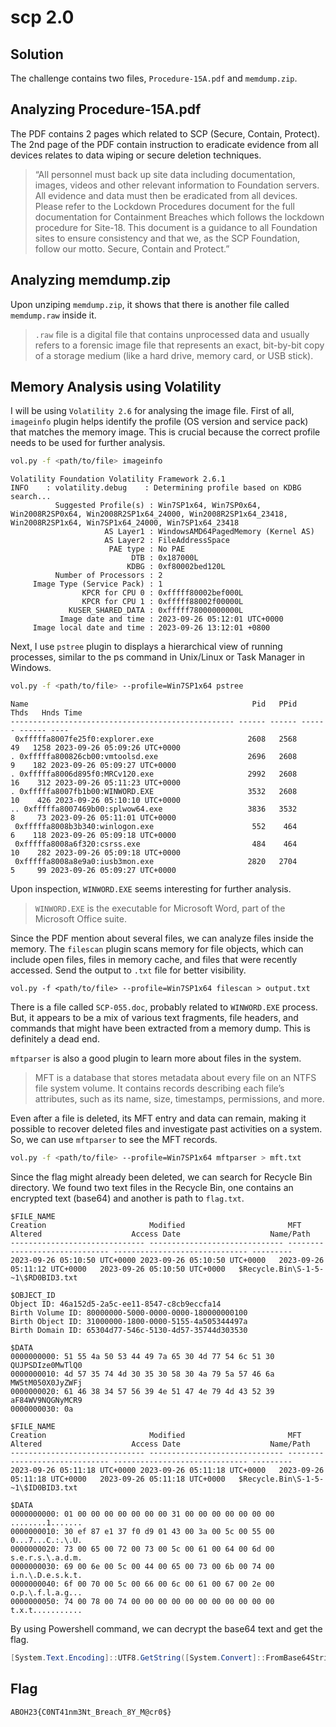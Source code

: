 # scp 2.0
## Solution
The challenge contains two files, ```Procedure-15A.pdf``` and ```memdump.zip```. 

## Analyzing Procedure-15A.pdf
The PDF contains 2 pages which related to SCP (Secure, Contain, Protect). The 2nd page of the PDF contain  instruction to eradicate evidence from all devices relates to data wiping or secure deletion techniques.
> “All personnel must back up site data including documentation, images, videos and other relevant information to Foundation servers. All evidence and data must then be eradicated from all devices. Please refer to the Lockdown Procedures document for the full documentation for Containment Breaches which follows the lockdown procedure for Site-18. This document is a guidance to all Foundation sites to ensure consistency and that we, as the SCP Foundation, follow our motto. Secure, Contain and Protect.”

 ## Analyzing memdump.zip
 Upon unziping ```memdump.zip```, it shows that there is another file called ```memdump.raw``` inside it. 
> ```.raw``` file is a digital file that contains unprocessed data and usually refers to a forensic image file that represents an exact, bit-by-bit copy of a storage medium (like a hard drive, memory card, or USB stick).

## Memory Analysis using Volatility
I will be using ```Volatility 2.6``` for analysing the image file. First of all, ```imageinfo``` plugin helps identify the profile (OS version and service pack) that matches the memory image. This is crucial because the correct profile needs to be used for further analysis.

```bash
vol.py -f <path/to/file> imageinfo
```
```
Volatility Foundation Volatility Framework 2.6.1
INFO    : volatility.debug    : Determining profile based on KDBG search...
          Suggested Profile(s) : Win7SP1x64, Win7SP0x64, Win2008R2SP0x64, Win2008R2SP1x64_24000, Win2008R2SP1x64_23418, Win2008R2SP1x64, Win7SP1x64_24000, Win7SP1x64_23418
                     AS Layer1 : WindowsAMD64PagedMemory (Kernel AS)
                     AS Layer2 : FileAddressSpace 
                      PAE type : No PAE
                           DTB : 0x187000L
                          KDBG : 0xf80002bed120L
          Number of Processors : 2
     Image Type (Service Pack) : 1
                KPCR for CPU 0 : 0xfffff80002bef000L
                KPCR for CPU 1 : 0xfffff88002f00000L
             KUSER_SHARED_DATA : 0xfffff78000000000L
           Image date and time : 2023-09-26 05:12:01 UTC+0000
     Image local date and time : 2023-09-26 13:12:01 +0800
```
  Next, I use ```pstree``` plugin to displays a hierarchical view of running processes, similar to the ps command in Unix/Linux or Task Manager in Windows.
```bash
vol.py -f <path/to/file> --profile=Win7SP1x64 pstree
```
```
Name                                                  Pid   PPid   Thds   Hnds Time
-------------------------------------------------- ------ ------ ------ ------ ----
 0xfffffa8007fe25f0:explorer.exe                     2608   2568     49   1258 2023-09-26 05:09:26 UTC+0000
. 0xfffffa800826cb00:vmtoolsd.exe                    2696   2608      9    182 2023-09-26 05:09:27 UTC+0000
. 0xfffffa8006d895f0:MRCv120.exe                     2992   2608     16    312 2023-09-26 05:11:23 UTC+0000
. 0xfffffa8007fb1b00:WINWORD.EXE                     3532   2608     10    426 2023-09-26 05:10:10 UTC+0000
.. 0xfffffa8007469b00:splwow64.exe                   3836   3532      8     73 2023-09-26 05:11:01 UTC+0000
 0xfffffa8008b3b340:winlogon.exe                      552    464      6    118 2023-09-26 05:09:18 UTC+0000
 0xfffffa8008a6f320:csrss.exe                         484    464     10    282 2023-09-26 05:09:18 UTC+0000
 0xfffffa8008a8e9a0:iusb3mon.exe                     2820   2704      5     99 2023-09-26 05:09:27 UTC+0000
```
Upon inspection, ```WINWORD.EXE``` seems interesting for further analysis. 
> ```WINWORD.EXE``` is the executable for Microsoft Word, part of the Microsoft Office suite.

Since the PDF mention about several files, we can analyze files inside the memory. The ```filescan``` plugin scans memory for file objects, which can include open files, files in memory cache, and files that were recently accessed. Send the output to ```.txt``` file for better visibility.
```
vol.py -f <path/to/file> --profile=Win7SP1x64 filescan > output.txt
```
There is a file called ```SCP-055.doc```, probably related to ```WINWORD.EXE``` process. But, it appears to be a mix of various text fragments, file headers, and commands that might have been extracted from a memory dump. This is definitely a dead end.

```mftparser``` is also a good plugin to learn more about files in the system. 
> MFT is a database that stores metadata about every file on an NTFS file system volume. It contains records describing each file’s attributes, such as its name, size, timestamps, permissions, and more.

Even after a file is deleted, its MFT entry and data can remain, making it possible to recover deleted files and investigate past activities on a system. So, we can use ```mftparser``` to see the MFT records.
```bash
vol.py -f <path/to/file> --profile=Win7SP1x64 mftparser > mft.txt
```
Since the flag might already been deleted, we can search for Recycle Bin directory. We found two text files in the Recycle Bin, one contains an encrypted text (base64) and another is path to ```flag.txt```.

```
$FILE_NAME
Creation                       Modified                       MFT Altered                    Access Date                    Name/Path
------------------------------ ------------------------------ ------------------------------ ------------------------------ ---------
2023-09-26 05:10:50 UTC+0000 2023-09-26 05:10:50 UTC+0000   2023-09-26 05:11:12 UTC+0000   2023-09-26 05:10:50 UTC+0000   $Recycle.Bin\S-1-5-~1\$RD0BID3.txt

$OBJECT_ID
Object ID: 46a152d5-2a5c-ee11-8547-c8cb9eccfa14
Birth Volume ID: 80000000-5000-0000-0000-180000000100
Birth Object ID: 31000000-1800-0000-5155-4a505344497a
Birth Domain ID: 65304d77-546c-5130-4d57-35744d303530

$DATA
0000000000: 51 55 4a 50 53 44 49 7a 65 30 4d 77 54 6c 51 30   QUJPSDIze0MwTlQ0
0000000010: 4d 57 35 74 4d 30 35 30 58 30 4a 79 5a 57 46 6a   MW5tM050X0JyZWFj
0000000020: 61 46 38 34 57 56 39 4e 51 47 4e 79 4d 43 52 39   aF84WV9NQGNyMCR9
0000000030: 0a  

$FILE_NAME
Creation                       Modified                       MFT Altered                    Access Date                    Name/Path
------------------------------ ------------------------------ ------------------------------ ------------------------------ ---------
2023-09-26 05:11:18 UTC+0000 2023-09-26 05:11:18 UTC+0000   2023-09-26 05:11:18 UTC+0000   2023-09-26 05:11:18 UTC+0000   $Recycle.Bin\S-1-5-~1\$ID0BID3.txt

$DATA
0000000000: 01 00 00 00 00 00 00 00 31 00 00 00 00 00 00 00   ........1.......
0000000010: 30 ef 87 e1 37 f0 d9 01 43 00 3a 00 5c 00 55 00   0...7...C.:.\.U.
0000000020: 73 00 65 00 72 00 73 00 5c 00 61 00 64 00 6d 00   s.e.r.s.\.a.d.m.
0000000030: 69 00 6e 00 5c 00 44 00 65 00 73 00 6b 00 74 00   i.n.\.D.e.s.k.t.
0000000040: 6f 00 70 00 5c 00 66 00 6c 00 61 00 67 00 2e 00   o.p.\.f.l.a.g...
0000000050: 74 00 78 00 74 00 00 00 00 00 00 00 00 00 00 00   t.x.t...........
```
By using Powershell command, we can decrypt the base64 text and get the flag.
```powershell
[System.Text.Encoding]::UTF8.GetString([System.Convert]::FromBase64String('QUJPSDIze0MwTlQ0MW5tM050X0JyZWFjaF84WV9NQGNyMCR9'))
```

## Flag
```ABOH23{C0NT41nm3Nt_Breach_8Y_M@cr0$}```
